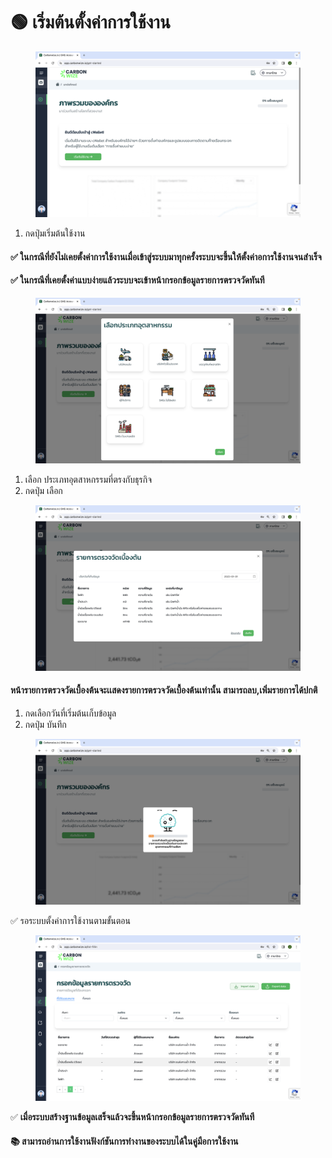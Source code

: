 # 🟢 เริ่มต้นตั้งค่าการใช้งาน

<figure><img src="../../.gitbook/assets/Screenshot 2566-11-01 at 15.27.29.png" alt=""><figcaption></figcaption></figure>

1. กดปุ่มเริ่มต้นใช้งาน

#### ✅ ในกรณีที่ยังไม่เคยตั้งค่าการใช้งานเมื่อเข้าสู่ระบบมาทุกครั้งระบบจะขึ้นให้ตั้งค่าอการใช้งานจนสำเร็จ

#### ✅ ในกรณีที่เคยตั้งค่าแบบง่ายแล้วระบบจะเข้าหน้ากรอกข้อมูลรายการตรวจวัดทันที



<figure><img src="../../.gitbook/assets/Screenshot 2566-11-01 at 15.29.39.png" alt=""><figcaption></figcaption></figure>

1. เลือก ประเภทอุตสาหกรรมที่ตรงกับธุรกิจ
2. กดปุ่ม เลือก



<figure><img src="../../.gitbook/assets/Screenshot 2566-11-01 at 15.30.20.png" alt=""><figcaption></figcaption></figure>

#### หน้ารายการตรวจวัดเบื้องต้นจะเเสดงรายการตรวจวัดเบื้องต้นเท่านั้น สามารถลบ,เพิ่มรายการได้ปกติ

1. กดเลือกวันที่เริ่มต้นเก็บข้อมูล
2. กดปุ่ม บันทึก



<figure><img src="../../.gitbook/assets/Screenshot 2566-11-01 at 15.31.04.png" alt=""><figcaption></figcaption></figure>

✅ รอระบบตั้งค่าการใช้งานตามขั้นตอน



<figure><img src="../../.gitbook/assets/Screenshot 2566-11-01 at 15.31.40.png" alt=""><figcaption></figcaption></figure>

✅ **เมื่อระบบสร้างฐานข้อมูลเสร็จแล้วจะขึ้นหน้ากรอกข้อมูลรายการตรวจวัดทันที**

#### 📚 สามารถอ่านการใช้งานฟังก์ชันการทำงานของระบบได้ในคู่มือการใช้งาน
